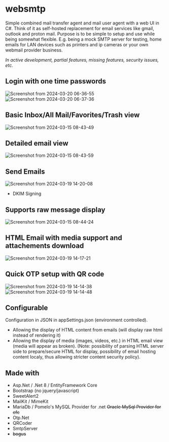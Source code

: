 # websmtp

Simple combined mail transfer agent and mail user agent with a web UI in C#.
Think of it as self-hosted replacement for email services like gmail, outlook and proton mail.
Purpose is to be simple to setup and use while being somewhat flexible.
E.g. being a mock SMTP server for testing, home emails for LAN devices such as printers and ip cameras or your own webmail provider business.

_In active development, partial features, missing features, security issues, etc._

## Login with one time passwords
![Screenshot from 2024-03-20 06-36-55](https://github.com/monaha-hundo/websmtp/assets/139830086/07f97399-9856-4b7f-809a-3846e1424176)
![Screenshot from 2024-03-20 06-37-36](https://github.com/monaha-hundo/websmtp/assets/139830086/4bb75fb9-9352-45fb-9718-1da200e3e52d)

## Basic Inbox/All Mail/Favorites/Trash view
![Screenshot from 2024-03-15 08-43-49](https://github.com/monaha-hundo/websmtp/assets/139830086/d64d1654-5321-4ace-91e7-8688c37ce7b2)

## Detailed email view
![Screenshot from 2024-03-15 08-43-59](https://github.com/monaha-hundo/websmtp/assets/139830086/5cacbaf8-141d-4a14-8fb0-070a1dd843bd)

## Send Emails
![Screenshot from 2024-03-19 14-20-08](https://github.com/monaha-hundo/websmtp/assets/139830086/fee58ee6-8396-4cdc-a2b0-4f267455609a)
- DKIM Signing

## Supports raw message display
![Screenshot from 2024-03-15 08-44-24](https://github.com/monaha-hundo/websmtp/assets/139830086/a3d650cf-b5a3-4fe6-b531-721935a78378)

## HTML Email with media support and attachements download
![Screenshot from 2024-03-19 14-17-21](https://github.com/monaha-hundo/websmtp/assets/139830086/accaea14-974a-4603-b1b9-d2043b79fd22)

## Quick OTP setup with QR code
![Screenshot from 2024-03-19 14-14-38](https://github.com/monaha-hundo/websmtp/assets/139830086/dc78ddbd-3628-4a52-9170-91dd9af9bbb5)
![Screenshot from 2024-03-19 14-14-48](https://github.com/monaha-hundo/websmtp/assets/139830086/2b5fd93b-e09f-4262-9789-70dd077b7f7e)

## Configurable
Configuration in JSON in appSettings.json (environment controlled).
- Allowing the display of HTML content from emails (will display raw html instead of rendering it)
- Allowing the display of media (images, videos, etc.) in HTML email view (media will appear as broken).
(Note: possibility of parsing HTML server side to prepare/secure HTML for display, possibility of email hosting content localy, thus allowing stricter content security policy).

## Made with
- Asp.Net / .Net 8 / EntityFramework Core
- Bootstrap (no jquery/javascript)
- SweetAlert2
- MailKit / MimeKit
- MariaDb / Pomelo's MySQL Provider for .net ~~Oracle MySql Provider for efc~~
- Otp.Net
- QRCoder
- SmtpServer
- ~~bogus~~
